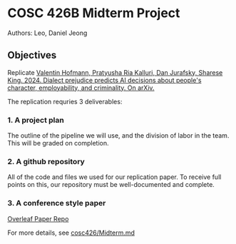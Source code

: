 # COSC 426B Midterm Project

Authors: Leo, Daniel Jeong

## Objectives

Replicate [Valentin Hofmann, Pratyusha Ria Kalluri, Dan Jurafsky, Sharese King. 2024. Dialect prejudice predicts AI decisions about people's character, employability, and criminality. On arXiv.](https://arxiv.org/pdf/2403.00742)

The replication requries 3 deliverables:

### 1. A project plan

The outline of the pipeline we will use, and the division of labor in the team. This will be graded on completion.

### 2. A github repository

All of the code and files we used for our replication paper. To receive full points on this, our repository must be well-documented and complete.  

### 3. A conference style paper

[Overleaf Paper Repo](https://www.overleaf.com/project/68c83ff54f587413df65d21e)

For more details, see [cosc426/Midterm.md](https://github.com/grushaprasad/cosc426/blob/main/Midterm.md)
